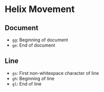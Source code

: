 # Helix Movement

## Document

- `gg`: Beginning of document
- `ge`: End of document

## Line

- `gs`: First non-whitespace character of line 
- `gh`: Beginning of line
- `gl`: End of line
